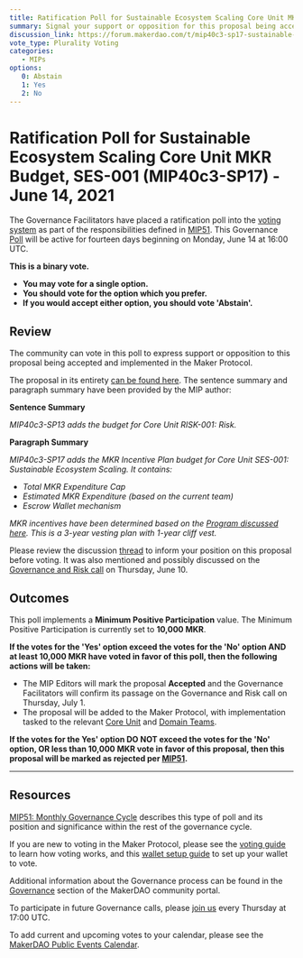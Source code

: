 ```yaml
---
title: Ratification Poll for Sustainable Ecosystem Scaling Core Unit MKR Budget, SES-001 (MIP40c3-SP17) - June 14, 2021
summary: Signal your support or opposition for this proposal being accepted and implemented in the Maker Protocol. 
discussion_link: https://forum.makerdao.com/t/mip40c3-sp17-sustainable-ecosystem-scaling-core-unit-mkr-budget-ses-001/8043
vote_type: Plurality Voting
categories:
   - MIPs
options:
   0: Abstain
   1: Yes
   2: No
---
```

# Ratification Poll for Sustainable Ecosystem Scaling Core Unit MKR Budget, SES-001 (MIP40c3-SP17) - June 14, 2021

The Governance Facilitators have placed a ratification poll into the [voting system](https://vote.makerdao.com/polling) as part of the responsibilities defined in [MIP51](https://mips.makerdao.com/mips/details/MIP51). This Governance [Poll](https://community-development.makerdao.com/en/learn/governance/on-chain-gov) will be active for fourteen days beginning on Monday, June 14 at 16:00 UTC.

**This is a binary vote.** 
- **You may vote for a single option.** 
- **You should vote for the option which you prefer.**
- **If you would accept either option, you should vote 'Abstain'.**

## Review

The community can vote in this poll to express support or opposition to this proposal being accepted and implemented in the Maker Protocol.

The proposal in its entirety [can be found here](https://github.com/makerdao/mips/blob/40de9327bb3df265f6074c32710b68f2b5bb681e/MIP40/MIP40c3-Subproposals/MIP40c3-SP17.md). The sentence summary and paragraph summary have been provided by the MIP author:

**Sentence Summary**

*MIP40c3-SP13 adds the budget for Core Unit RISK-001: Risk.*

**Paragraph Summary**

_MIP40c3-SP17 adds the MKR Incentive Plan budget for Core Unit SES-001: Sustainable Ecosystem Scaling. It contains:_

- _Total MKR Expenditure Cap_
- _Estimated MKR Expenditure (based on the current team)_
- _Escrow Wallet mechanism_

_MKR incentives have been determined based on the [Program discussed here](https://forum.makerdao.com/t/pre-mip-discussion-an-alternative-mkr-compensation-plan/8000). This is a 3-year vesting plan with 1-year cliff vest._

Please review the discussion [thread](https://forum.makerdao.com/t/mip40c3-sp13-modify-core-unit-budget-risk-001/8034) to inform your position on this proposal before voting. It was also mentioned and possibly discussed on the [Governance and Risk call](https://forum.makerdao.com/t/agenda-discussion-scientific-governance-and-risk-145-thursday-june-10-17-00-utc/8590) on Thursday, June 10.

## Outcomes

This poll implements a **Minimum Positive Participation** value. The Minimum Positive Participation is currently set to **10,000 MKR**.

**If the votes for the 'Yes' option exceed the votes for the 'No' option AND at least 10,000 MKR have voted in favor of this poll, then the following actions will be taken:**
* The MIP Editors will mark the proposal **Accepted** and the Governance Facilitators will confirm its passage on the Governance and Risk call on Thursday, July 1. 
* The proposal will be added to the Maker Protocol, with implementation tasked to the relevant [Core Unit](https://mips.makerdao.com/mips/details/MIP38#mip38c2-core-unit-state) and [Domain Teams](https://mips.makerdao.com/mips/details/MIP7#mip7c2-the-current-domain-roles-list).

**If the votes for the Yes' option DO NOT exceed the votes for the 'No' option, OR less than 10,000 MKR vote in favor of this proposal, then this proposal will be marked as rejected per [MIP51](https://mips.makerdao.com/mips/details/MIP51#mip51c2-ratification-poll).**

---

## Resources

[MIP51: Monthly Governance Cycle](https://mips.makerdao.com/mips/details/MIP51) describes this type of poll and its position and significance within the rest of the governance cycle.

If you are new to voting in the Maker Protocol, please see the [voting guide](https://community-development.makerdao.com/en/learn/governance/how-voting-works/) to learn how voting works, and this [wallet setup guide](https://community-development.makerdao.com/en/learn/governance/voting-setup/) to set up your wallet to vote.

Additional information about the Governance process can be found in the [Governance](https://community-development.makerdao.com/en/learn/governance) section of the MakerDAO community portal.

To participate in future Governance calls, please [join us](https://github.com/makerdao/community/tree/master/governance/governance-and-risk-meetings) every Thursday at 17:00 UTC.

To add current and upcoming votes to your calendar, please see the [MakerDAO Public Events Calendar](https://calendar.google.com/calendar/embed?src=makerdao.com_3efhm2ghipksegl009ktniomdk%40group.calendar.google.com&ctz=UTC&mode=week&showCalendars=0&showPrint=0).
